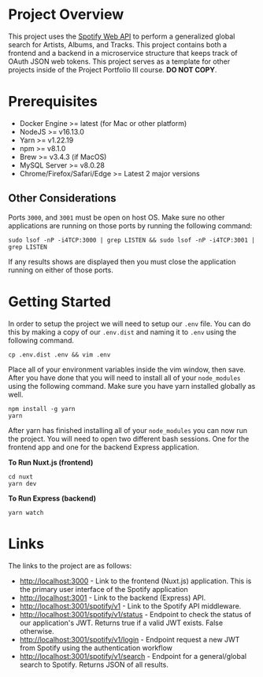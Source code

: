 # Project Overview

This project uses the [Spotify Web API](https://developer.spotify.com/documentation/web-api/) to perform a generalized global search for Artists, Albums, and Tracks. This project contains both a frontend and a backend in a microservice structure that keeps track of OAuth JSON web tokens. This project serves as a template for other projects inside of the Project Portfolio III course. **DO NOT COPY**.

# Prerequisites

- Docker Engine >= latest (for Mac or other platform)
- NodeJS >= v16.13.0
- Yarn >= v1.22.19
- npm >= v8.1.0
- Brew >= v3.4.3 (if MacOS)
- MySQL Server >= v8.0.28
- Chrome/Firefox/Safari/Edge >= Latest 2 major versions

## Other Considerations

Ports `3000`, and `3001` must be open on host OS. Make sure no other applications are running on those ports by running the following command: 

	sudo lsof -nP -i4TCP:3000 | grep LISTEN && sudo lsof -nP -i4TCP:3001 | grep LISTEN

If any results shows are displayed then you must close the application running on either of those ports. 

# Getting Started

In order to setup the project we will need to setup our `.env` file. You can do this by making a copy of our `.env.dist` and naming it to `.env` using the following command.

	cp .env.dist .env && vim .env

Place all of your environment variables inside the vim window, then save. After you have done that you will need to install all of your `node_modules` using the following command. Make sure you have yarn installed globally as well. 

	npm install -g yarn
	yarn

After yarn has finished installing all of your `node_modules` you can now run the project. You will need to open two different bash sessions. One for the frontend app and one for the backend Express application. 

**To Run Nuxt.js (frontend)**

	cd nuxt
	yarn dev

**To Run Express (backend)**

	yarn watch


# Links

The links to the project are as follows: 

- [http://localhost:3000](http://localhost:3000) - Link to the frontend (Nuxt.js) application. This is the primary user interface of the Spotify application
- [http://localhost:3001](http://localhost:3001) - Link to the backend (Express) API.
- [http://localhost:3001/spotify/v1](http://localhost:3001/spotify/v1) - Link to the Spotify API middleware. 
- [http://localhost:3001/spotify/v1/status](http://localhost:3001/spotify/v1/status) - Endpoint to check the status of our application's JWT. Returns true if a valid JWT exists. False otherwise.
- [http://localhost:3001/spotify/v1/login](http://localhost:3001/spotify/v1/login) - Endpoint request a new JWT from Spotify using the authentication workflow
- [http://localhost:3001/spotify/v1/search](http://localhost:3001/spotify/v1/search) - Endpoint for a general/global search to Spotify. Returns JSON of all results. 

